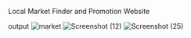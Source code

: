 Local Market Finder and Promotion Website

output
![market](https://github.com/user-attachments/assets/5e8aeef1-65fd-4064-84d3-92beffdc40ab)
![Screenshot (12)](https://github.com/user-attachments/assets/09f8d65b-9ef9-424a-ac7d-93b87296b88f)
![Screenshot (25)](https://github.com/user-attachments/assets/0f9442b2-e33c-48b0-ad62-c5bebedb05b6)

